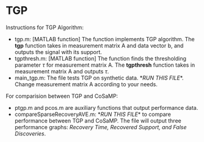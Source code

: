 # TGP

Instructions for TGP Algorithm:

- tgp.m: [MATLAB function] The function implements TGP algorithm. The **tgp** function takes in measurement matrix A and data vector b, and outputs the signal with its support.
- tgpthresh.m: [MATLAB function] The function finds the thresholding parameter $\tau$ for measurement matrix A. The **tgpthresh** function takes in measurement matrix A and outputs $\tau$.
- main_tgp.m: The file tests TGP on synthetic data. \**RUN THIS FILE*\*. Change measurement matrix A according to your needs.

For comparision between TGP and CoSaMP:

- ptgp.m and pcos.m are auxiliary functions that output performance data.
- compareSparseRecoveryAVE.m: \**RUN THIS FILE*\* to compare performance between TGP and CoSaMP. The file will output three performance graphs: *Recovery Time, Recovered Support, and False Discoveries*.
